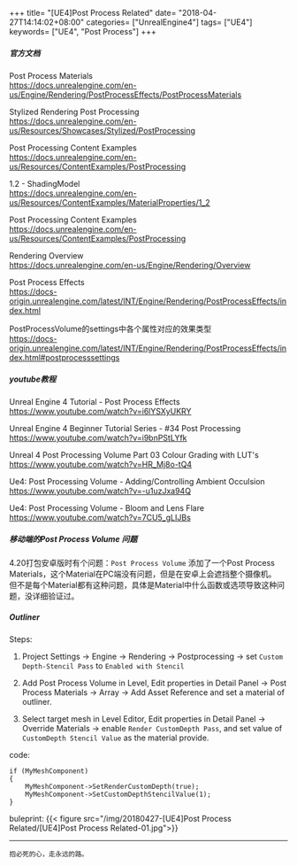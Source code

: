 +++
title= "[UE4]Post Process Related"
date= "2018-04-27T14:14:02+08:00"
categories= ["UnrealEngine4"]
tags= ["UE4"]
keywords= ["UE4", "Post Process"]
+++

##### 官方文档

Post Process Materials  
https://docs.unrealengine.com/en-us/Engine/Rendering/PostProcessEffects/PostProcessMaterials

Stylized Rendering Post Processing  
https://docs.unrealengine.com/en-us/Resources/Showcases/Stylized/PostProcessing

Post Processing Content Examples  
https://docs.unrealengine.com/en-us/Resources/ContentExamples/PostProcessing

1.2 - ShadingModel  
https://docs.unrealengine.com/en-us/Resources/ContentExamples/MaterialProperties/1_2

Post Processing Content Examples  
https://docs.unrealengine.com/en-us/Resources/ContentExamples/PostProcessing

Rendering Overview  
https://docs.unrealengine.com/en-us/Engine/Rendering/Overview

Post Process Effects  
https://docs-origin.unrealengine.com/latest/INT/Engine/Rendering/PostProcessEffects/index.html

PostProcessVolume的settings中各个属性对应的效果类型  
https://docs-origin.unrealengine.com/latest/INT/Engine/Rendering/PostProcessEffects/index.html#postprocesssettings


##### youtube教程

Unreal Engine 4 Tutorial - Post Process Effects  
https://www.youtube.com/watch?v=i6lYSXyUKRY

Unreal Engine 4 Beginner Tutorial Series - #34 Post Processing  
https://www.youtube.com/watch?v=i9bnPStLYfk

Unreal 4 Post Processing Volume Part 03 Colour Grading with LUT's  
https://www.youtube.com/watch?v=HR_Mj8o-tQ4

Ue4: Post Processing Volume - Adding/Controlling Ambient Occulsion  
https://www.youtube.com/watch?v=-u1uzJxa94Q

Ue4: Post Processing Volume - Bloom and Lens Flare  
https://www.youtube.com/watch?v=7CU5_gLIJBs


##### 移动端的Post Process Volume 问题

4.20打包安卓版时有个问题：`Post Process Volume` 添加了一个Post Process Materials，这个Material在PC端没有问题，但是在安卓上会遮挡整个摄像机。  
但不是每个Material都有这种问题，具体是Material中什么函数或选项导致这种问题，没详细验证过。

##### Outliner

Steps:

1. Project Settings -> Engine -> Rendering -> Postprocessing -> set `Custom Depth-Stencil Pass` to `Enabled with Stencil`

2. Add Post Process Volume in Level, Edit properties in Detail Panel -> Post Process Materials -> Array -> Add Asset Reference and set a material of outliner.

3. Select target mesh in Level Editor, Edit properties in Detail Panel -> Override Materials -> enable `Render CustomDepth Pass`, and set value of `CustomDepth Stencil Value` as the material provide.

code:

	if (MyMeshComponent)
	{
		MyMeshComponent->SetRenderCustomDepth(true);
		MyMeshComponent->SetCustomDepthStencilValue(1);
	}
	
buleprint:
{{< figure src="/img/20180427-[UE4]Post Process Related/[UE4]Post Process Related-01.jpg">}}

***
`抱必死的心，走永远的路。`